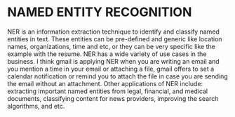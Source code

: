 # NAMED ENTITY RECOGNITION

NER is an information extraction technique to identify and classify named entities in text. These entities can be pre-defined and generic like location names, organizations, time and etc, or they can be very specific like the example with the resume. NER has a wide variety of use cases in the business. I think gmail is applying NER when you are writing an email and you mention a time in your email or attaching a file, gmail offers to set a calendar notification or remind you to attach the file in case you are sending the email without an attachment. Other applications of NER include: extracting important named entities from legal, financial, and medical documents, classifying content for news providers, improving the search algorithms, and etc.
